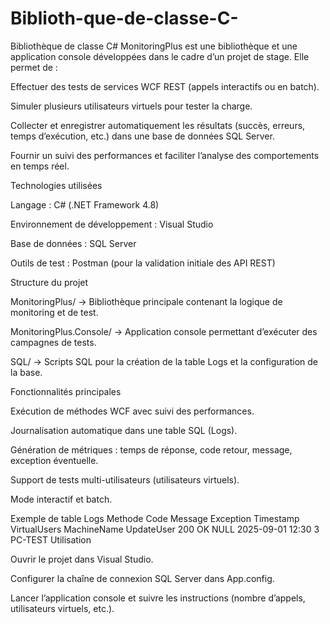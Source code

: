 # Biblioth-que-de-classe-C-
Bibliothèque de classe C#
MonitoringPlus est une bibliothèque et une application console développées dans le cadre d’un projet de stage.
Elle permet de :

Effectuer des tests de services WCF REST (appels interactifs ou en batch).

Simuler plusieurs utilisateurs virtuels pour tester la charge.

Collecter et enregistrer automatiquement les résultats (succès, erreurs, temps d’exécution, etc.) dans une base de données SQL Server.

Fournir un suivi des performances et faciliter l’analyse des comportements en temps réel.

 Technologies utilisées

Langage : C# (.NET Framework 4.8)

Environnement de développement : Visual Studio

Base de données : SQL Server

Outils de test : Postman (pour la validation initiale des API REST)

 Structure du projet

MonitoringPlus/ → Bibliothèque principale contenant la logique de monitoring et de test.

MonitoringPlus.Console/ → Application console permettant d’exécuter des campagnes de tests.

SQL/ → Scripts SQL pour la création de la table Logs et la configuration de la base.

 Fonctionnalités principales

Exécution de méthodes WCF avec suivi des performances.

Journalisation automatique dans une table SQL (Logs).

Génération de métriques : temps de réponse, code retour, message, exception éventuelle.

Support de tests multi-utilisateurs (utilisateurs virtuels).

Mode interactif et batch.

 Exemple de table Logs
Methode	Code	Message	Exception	Timestamp	VirtualUsers	MachineName
UpdateUser	200	OK	NULL	2025-09-01 12:30	3	PC-TEST
 Utilisation



Ouvrir le projet dans Visual Studio.

Configurer la chaîne de connexion SQL Server dans App.config.

Lancer l’application console et suivre les instructions (nombre d’appels, utilisateurs virtuels, etc.).
